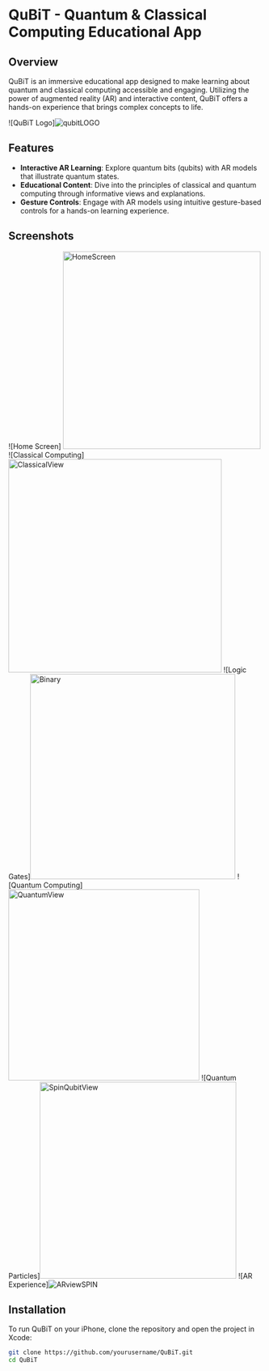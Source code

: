 # QuBiT - Quantum & Classical Computing Educational App

## Overview
QuBiT is an immersive educational app designed to make learning about quantum and classical computing accessible and engaging. Utilizing the power of augmented reality (AR) and interactive content, QuBiT offers a hands-on experience that brings complex concepts to life.

![QuBiT Logo]![qubitLOGO](https://github.com/ryouol/QuBiT/assets/125412884/63b38ea6-2150-4600-9135-aa589f93f8ed)


## Features
- **Interactive AR Learning**: Explore quantum bits (qubits) with AR models that illustrate quantum states.
- **Educational Content**: Dive into the principles of classical and quantum computing through informative views and explanations.
- **Gesture Controls**: Engage with AR models using intuitive gesture-based controls for a hands-on learning experience.

## Screenshots
![Home Screen] <img width="391" alt="HomeScreen" src="https://github.com/ryouol/QuBiT/assets/125412884/99d246f3-4ac1-41aa-8767-40adf1e838f1">
![Classical Computing] <img width="422" alt="ClassicalView" src="https://github.com/ryouol/QuBiT/assets/125412884/13216f6a-3edf-4979-a32a-ec7ce3c38902">
![Logic Gates]<img width="406" alt="Binary" src="https://github.com/ryouol/QuBiT/assets/125412884/7a37e950-e53e-4c53-b53c-b58d1aeb1735">
![Quantum Computing]<img width="378" alt="QuantumView" src="https://github.com/ryouol/QuBiT/assets/125412884/1dc98256-4424-4359-a83f-0cb9ef79c0c8">
![Quantum Particles]<img width="389" alt="SpinQubitView" src="https://github.com/ryouol/QuBiT/assets/125412884/bc07adfd-f8c1-447d-808d-d7116e25e9c6">
![AR Experience]![ARviewSPIN](https://github.com/ryouol/QuBiT/assets/125412884/385f0f35-6ddb-4062-83c0-15ce938b0b52)


## Installation
To run QuBiT on your iPhone, clone the repository and open the project in Xcode:
```bash
git clone https://github.com/yourusername/QuBiT.git
cd QuBiT
